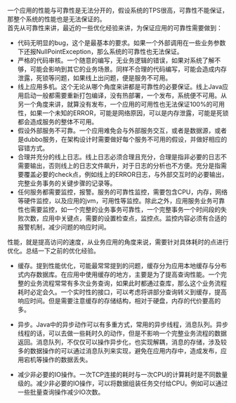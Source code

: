 一个应用的性能与可靠性是无法分开的，假设系统的TPS很高，可靠性不能保证，那整个系统的性能也是无法保证的。  
首先从可靠性来讲，最近的一些优化经验来讲，为保证应用的可靠性需要做到：
 
* 代码无明显的bug，这个是最基本的要求。如果一个外部调用在一些业务参数下还报NullPointException，那么系统的可靠性也无法保证。
* 严格的代码审核。一个随意的编写，无业务逻辑的错误，如果对系统了解不够，可能会影响到其它的业务场景。同样不合理的代码编写，可能会造成内存泄露，死锁等问题，如果线上出问题，便是服务不可用。 
* 线上应用多机。这个无论从哪个角度来讲都是可靠性的必要保证。线上Java应用启动一般都需要重新打包编译，没有热部署，一个发布，系统便不可用。从另一个角度来讲，就算没有发布，一个应用的可用性也无法保证100%的可用性，如果一个未知的ERROR，可能是网络原因，可以是内存泄露，可能是死锁都会造成服务的整体不可用。  
* 假设外部服务不可靠。一个应用难免会与外部服务交互，或者是数据源，或者是dubbo服务，在架构设计时需要做好每个服务不可用的假设，并做好相应的容错方式。  
* 合理并充分的线上日志。线上日志必须合理且充分，合理是指非必要的日志不需要输出，否则线上的日志文件飙升，对于日志的分析也不方便。充分是指需要覆盖必要的check点，例如线上的ERROR日志，与外部交互时的必要输出，完整业务事务的关键步骤的记录等。  
* 任何服务都需要监控，报警。服务的可靠性监控，需要包含CPU，内存，网络等硬件监控，以及应用的jvm，可用性等监控。除此之外，应用服务业务可靠性也需要监控，如一个完整的业务事务可靠性，一个完整事务一个时间段的失败次数，应用中关键点，需要的设置检查点，监控点。监控内容必须有合适的报警机制，减少问题的响应时间。  

性能，就是提高访问的速度，从业务应用的角度来说，需要针对具体耗时的点进行优化。总结一下之前的优化经验。  

* 缓存。提到性能优化，可能最常常提到的问题，缓存分为应用本地缓存与分布式内存数据库。在应用中使用缓存的地方，主要是为了提高查询性能。一个完整的业务流程常常有多次业务查询，如果此时都通过查库，那么这个业务流程耗时必定会久。一个实时性的接口，可以考虑将讲部分查询转义到缓存，提高响应时间。但是需要注意缓存的存储结构，相对于硬盘，内存的代价要高的多。  

* 异步。Java中的异步动作可以有多重方式，常用的异步线程，消息队列。异步线程的话，可以去做一些耗时久的动作，但是不影响一个完整业务流程的数据返回。消息队列，不仅仅可以操作异步化，也实现解耦，消息的存储，涉及较多的数据操作的可以通过消息队列来实现，避免在应用内存中，造成发布，应用宕机等操作的数据丢失。  

* 减少非必要的IO操作。一次TCP连接的耗时与一次CPU的计算耗时是不同数量级的。减少非必要的IO操作，可以将数据组装任务交付给CPU。例如可以通过一些批量查询操作减少IO次数。
